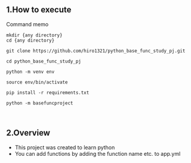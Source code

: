 ## 1.How to execute

Command memo

```
mkdir {any directory}
cd {any directory}
```

```
git clone https://github.com/hiro1321/python_base_func_study_pj.git
```

```
cd python_base_func_study_pj
```

```
python -m venv env
```

```
source env/bin/activate
```

```
pip install -r requirements.txt

```

```
python -m basefuncproject
```

<br>

## 2.Overview

- This project was created to learn python
- You can add functions by adding the function name etc. to app.yml
